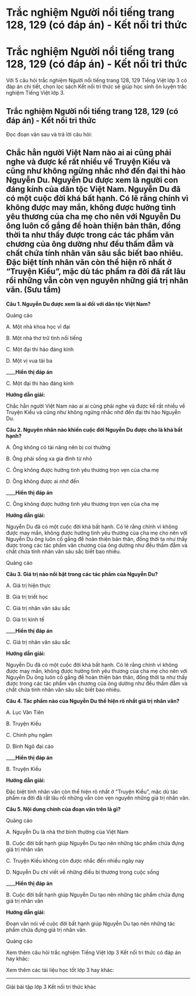 # Trắc nghiệm Người nổi tiếng trang 128, 129 (có đáp án) - Kết nối tri thức

# Trắc nghiệm Người nổi tiếng trang 128, 129 (có đáp án) - Kết nối tri thức

Với 5 câu hỏi trắc nghiệm Người nổi tiếng trang 128, 129 Tiếng Việt lớp 3 có đáp án chi tiết, chọn lọc sách Kết nối tri thức sẽ giúp học sinh ôn luyện trắc nghiệm Tiếng Việt lớp 3.

## Trắc nghiệm Người nổi tiếng trang 128, 129 (có đáp án) - Kết nối tri thức

Đọc đoạn văn sau và trả lời câu hỏi: 

Chắc hẳn người Việt Nam nào ai ai cũng phải nghe và được kể rất nhiều về Truyện Kiều và cũng như không ngừng nhắc nhớ đến đại thi hào Nguyễn Du. Nguyễn Du được xem là người con đáng kính của dân tộc Việt Nam. Nguyễn Du đã có một cuộc đời khá bất hạnh. Có lẽ rằng chính vì không được may mắn, không được hưởng tình yêu thương của cha mẹ cho nên với Nguyễn Du ông luôn cố gắng để hoàn thiện bản thân, đồng thời ta như thấy được trong các tác phẩm văn chương của ông dường như đều thấm đẫm và chất chứa tính nhân văn sâu sắc biết bao nhiêu. Đặc biệt tính nhân văn còn thể hiện rõ nhất ở “Truyện Kiều”, mặc dù tác phẩm ra đời đã rất lâu rồi những vẫn còn vẹn nguyên những giá trị nhân văn. (Sưu tầm)  
---  
  
**Câu 1. Nguyễn Du được xem là ai đối với dân tộc Việt Nam?**

Quảng cáo

A. Một nhà khoa học vĩ đại

B. Một nhà thơ trữ tình nổi tiếng

C. Một đại thi hào đáng kính

D. Một vị vua tài ba

____**Hiển thị đáp án**

C. Một đại thi hào đáng kính

**Hướng dẫn giải:**

Chắc hẳn người Việt Nam nào ai ai cũng phải nghe và được kể rất nhiều về Truyện Kiều và cũng như không ngừng nhắc nhớ đến đại thi hào Nguyễn Du. 

**Câu 2. Nguyên nhân nào khiến cuộc đời Nguyễn Du được cho là khá bất hạnh?**

A. Ông không có tài năng nên bị coi thường

B. Ông phải sống xa gia đình từ nhỏ

C. Ông không được hưởng tình yêu thương trọn vẹn của cha mẹ

D. Ông không được ai nhớ đến

____**Hiển thị đáp án**

C. Ông không được hưởng tình yêu thương trọn vẹn của cha mẹ

**Hướng dẫn giải:**

Nguyễn Du đã có một cuộc đời khá bất hạnh. Có lẽ rằng chính vì không được may mắn, không được hưởng tình yêu thương của cha mẹ cho nên với Nguyễn Du ông luôn cố gắng để hoàn thiện bản thân, đồng thời ta như thấy được trong các tác phẩm văn chương của ông dường như đều thấm đẫm và chất chứa tính nhân văn sâu sắc biết bao nhiêu.

Quảng cáo

**Câu 3. Giá trị nào nổi bật trong các tác phẩm của Nguyễn Du?**

A. Giá trị hiện thực

B. Giá trị triết học

C. Giá trị nhân văn sâu sắc

D. Giá trị kinh tế

____**Hiển thị đáp án**

C. Giá trị nhân văn sâu sắc

**Hướng dẫn giải:**

Nguyễn Du đã có một cuộc đời khá bất hạnh. Có lẽ rằng chính vì không được may mắn, không được hưởng tình yêu thương của cha mẹ cho nên với Nguyễn Du ông luôn cố gắng để hoàn thiện bản thân, đồng thời ta như thấy được trong các tác phẩm văn chương của ông dường như đều thấm đẫm và chất chứa tính nhân văn sâu sắc biết bao nhiêu.

**Câu 4. Tác phẩm nào của Nguyễn Du thể hiện rõ nhất giá trị nhân văn?**

A. Lục Vân Tiên

B. Truyện Kiều

C. Chinh phụ ngâm

D. Bình Ngô đại cáo

____**Hiển thị đáp án**

B. Truyện Kiều

**Hướng dẫn giải:**

Đặc biệt tính nhân văn còn thể hiện rõ nhất ở “Truyện Kiều”, mặc dù tác phẩm ra đời đã rất lâu rồi những vẫn còn vẹn nguyên những giá trị nhân văn.

**Câu 5. Nội dung chính của đoạn văn trên là gì?**

Quảng cáo

A. Nguyễn Du là nhà thơ bình thường của Việt Nam

B. Cuộc đời bất hạnh giúp Nguyễn Du tạo nên những tác phẩm chứa đựng giá trị nhân văn

C. Truyện Kiều không còn được nhắc đến nhiều ngày nay

D. Nguyễn Du chỉ viết về những điều bi thương trong cuộc sống

____**Hiển thị đáp án**

B. Cuộc đời bất hạnh giúp Nguyễn Du tạo nên những tác phẩm chứa đựng giá trị nhân văn

**Hướng dẫn giải:**

Đoạn văn nói về cuộc đời bất hạnh giúp Nguyễn Du tạo nên những tác phẩm chứa đựng giá trị nhân văn.

Quảng cáo

Xem thêm câu hỏi trắc nghiệm Tiếng Việt lớp 3 Kết nối tri thức có đáp án hay khác:

Xem thêm các tài liệu học tốt lớp 3 hay khác:

* * *

Giải bài tập lớp 3 Kết nối tri thức khác
